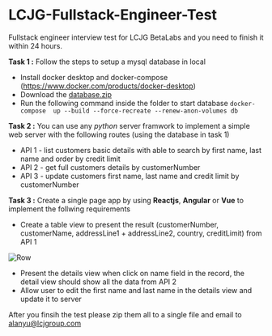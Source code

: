 # LCJG-Fullstack-Engineer-Test
Fullstack engineer interview test for LCJG BetaLabs and you need to finish it within 24 hours.

**Task 1 :**
Follow the steps to setup a mysql database in local
- Install docker desktop and docker-compose (https://www.docker.com/products/docker-desktop)
- Download the [database.zip](https://raw.githubusercontent.com/ayking/LCJG-Backend-Engineer-Test/master/database.zip)
- Run the following command inside the folder to start database ```docker-compose  up --build --force-recreate --renew-anon-volumes db```

**Task 2 :**
You can use any *python* server framwork to implement a simple web server with the following routes (using the database in task 1)
- API 1 - list customers basic details with able to search by first name, last name and order by credit limit
- API 2 - get full customers details by customerNumber
- API 3 - update customers first name, last name and credit limit by customerNumber


**Task 3 :**
Create a single page app by using **Reactjs**, **Angular** or **Vue** to implement the follwing requirements 

- Create a table view to present the result (customerNumber, customerName, addressLine1 + addressLine2, country, creditLimit) from API 1

![Row](https://github.com/ayking/LCJG-Fullstack-Engineer-Test/blob/main/demo%20row.png?raw=true)
- Present the details view when click on name field in the record, the detail view should show all the data from API 2
- Allow user to edit the first name and last name in the details view and update it to server 



After you finsih the test please zip them all to a single file and email to alanyu@lcjgroup.com
